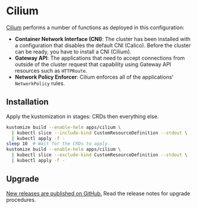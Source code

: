 # Cilium

[Cilium](https://cilium.io/) performs a number of functions as deployed in this configuration:

* **Container Network Interface (CNI)**:
  The cluster has been installed with a configuration that disables the
  default CNI (Calico). Before the cluster can be ready, you have to install a
  CNI (Cilium).
* **Gateway API**:
  The applications that need to accept connections from outside of the cluster
  request that capability using Gateway API resources such as `HTTPRoute`.
* **Network Policy Enforcer**:
  Cilium enforces all of the applications' `NetworkPolicy` rules.

## Installation

Apply the kustomization in stages: CRDs then everything else.

```sh
kustomize build --enable-helm apps/cilium \
  | kubectl slice --include-kind CustomResourceDefinition --stdout \
  | kubectl apply -f -
sleep 10  # Wait for the CRDs to apply.
kustomize build --enable-helm apps/cilium \
  | kubectl slice --exclude-kind CustomResourceDefinition --stdout \
  | kubectl apply -f -
```

## Upgrade

[New releases are published on GitHub.](https://github.com/cilium/cilium/releases)
Read the release notes for upgrade procedures.
